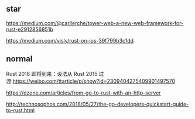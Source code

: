 ## star

https://medium.com/@carllerche/tower-web-a-new-web-framework-for-rust-e2912856851b

https://medium.com/visly/rust-on-ios-39f799b3c1dd

## normal

Rust 2018 即将到来：设法从 Rust 2015 过渡:https://weibo.com/ttarticle/p/show?id=2309404275409901497570

https://dzone.com/articles/from-go-to-rust-with-an-http-server

http://technosophos.com/2018/05/27/the-go-developers-quickstart-guide-to-rust.html